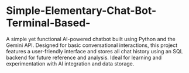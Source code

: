 # Simple-Elementary-Chat-Bot-Terminal-Based-
A simple yet functional AI-powered chatbot built using Python and the Gemini API. Designed for basic conversational interactions, this project features a user-friendly interface and stores all chat history using an SQL backend for future reference and analysis. Ideal for learning and experimentation with AI integration and data storage.
